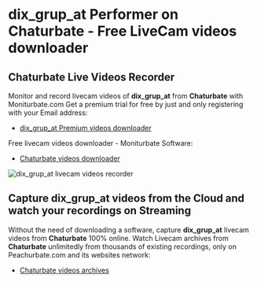 # dix_grup_at Performer on Chaturbate - Free LiveCam videos downloader

## Chaturbate Live Videos Recorder

Monitor and record livecam videos of **dix_grup_at** from **Chaturbate** with Moniturbate.com
Get a premium trial for free by just and only registering with your Email address:
* [dix_grup_at Premium videos downloader](https://moniturbate.com/request-demo-licence-key.html)

Free livecam videos downloader - Moniturbate Software:
* [Chaturbate videos downloader](https://moniturbate.com/moniturbate-download-software.html)

![dix_grup_at livecam videos recorder](https://peachurnet.com/templates/moniturbate-software.png)


## Capture dix_grup_at videos from the Cloud and watch your recordings on Streaming

Without the need of downloading a software, capture **dix_grup_at** livecam videos from **Chaturbate** 100% online.
Watch Livecam archives from **Chaturbate** unlimitedly from thousands of existing recordings, only on Peachurbate.com and its websites network:
* [Chaturbate videos archives](https://peachurnet.com/)